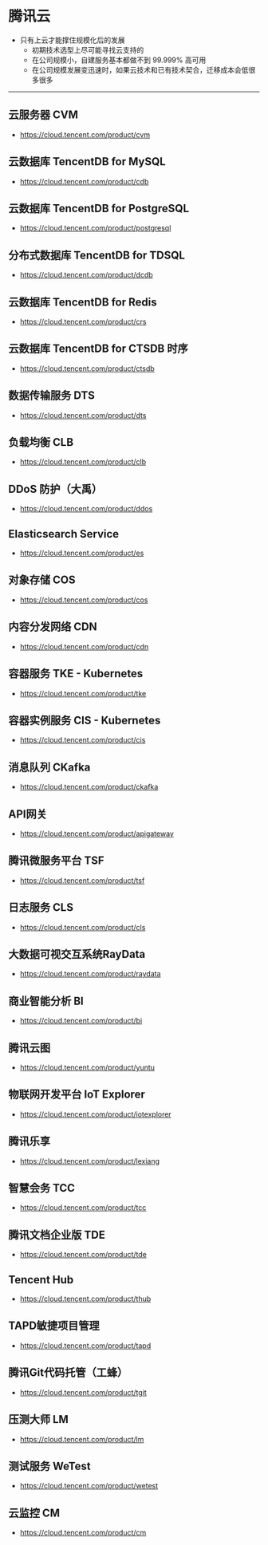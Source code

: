 
# 腾讯云

- 只有上云才能撑住规模化后的发展
    - 初期技术选型上尽可能寻找云支持的
    - 在公司规模小，自建服务基本都做不到 99.999% 高可用
    - 在公司规模发展变迅速时，如果云技术和已有技术契合，迁移成本会低很多很多

-------------------------------------------------------------------

## 云服务器 CVM

- <https://cloud.tencent.com/product/cvm>


## 云数据库 TencentDB for MySQL

- <https://cloud.tencent.com/product/cdb>

## 云数据库 TencentDB for PostgreSQL

- <https://cloud.tencent.com/product/postgresql>

## 分布式数据库 TencentDB for TDSQL

- <https://cloud.tencent.com/product/dcdb>

## 云数据库 TencentDB for Redis

- <https://cloud.tencent.com/product/crs>

## 云数据库 TencentDB for CTSDB 时序

- <https://cloud.tencent.com/product/ctsdb>

## 数据传输服务 DTS

- <https://cloud.tencent.com/product/dts>

## 负载均衡 CLB

- <https://cloud.tencent.com/product/clb>

## DDoS 防护（大禹）

- <https://cloud.tencent.com/product/ddos>

## Elasticsearch Service

- <https://cloud.tencent.com/product/es>

## 对象存储 COS

- <https://cloud.tencent.com/product/cos>

## 内容分发网络 CDN

- <https://cloud.tencent.com/product/cdn>

## 容器服务 TKE - Kubernetes

- <https://cloud.tencent.com/product/tke>

## 容器实例服务 CIS - Kubernetes

- <https://cloud.tencent.com/product/cis>

## 消息队列 CKafka

- <https://cloud.tencent.com/product/ckafka>

## API网关

- <https://cloud.tencent.com/product/apigateway>

## 腾讯微服务平台 TSF

- <https://cloud.tencent.com/product/tsf>

## 日志服务 CLS

- <https://cloud.tencent.com/product/cls>

## 大数据可视交互系统RayData

- <https://cloud.tencent.com/product/raydata>

## 商业智能分析 BI

- <https://cloud.tencent.com/product/bi>

## 腾讯云图

- <https://cloud.tencent.com/product/yuntu>

## 物联网开发平台 IoT Explorer

- <https://cloud.tencent.com/product/iotexplorer>

## 腾讯乐享

- <https://cloud.tencent.com/product/lexiang>

## 智慧会务 TCC

- <https://cloud.tencent.com/product/tcc>

## 腾讯文档企业版 TDE

- <https://cloud.tencent.com/product/tde>

## Tencent Hub

- <https://cloud.tencent.com/product/thub>

## TAPD敏捷项目管理

- <https://cloud.tencent.com/product/tapd>

## 腾讯Git代码托管（工蜂）

- <https://cloud.tencent.com/product/tgit>

## 压测大师 LM

- <https://cloud.tencent.com/product/lm>

## 测试服务 WeTest

- <https://cloud.tencent.com/product/wetest>

## 云监控 CM

- <https://cloud.tencent.com/product/cm>
















